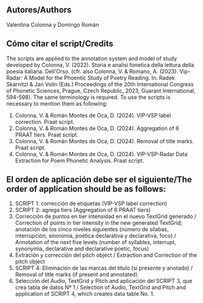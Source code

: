 ## Autores/Authors
Valentina Colonna y Domingo Román

## Cómo citar el script/Credits

The scripts are applied to the annotation system and model of study developed by Colonna, V. (2022). Storia e analisi fonetica della lettura della poesia italiana. Dell'Orso. (cfr. also Colonna, V. & Romano, A. (2023). Vip-Radar: A Model for the Phoentic Study of Poetry Reading. In: Radek Skarnitzl & Jan Volín (Eds.)  Proceedings of the 20th International Congress of Phonetic Sciences, Prague, Czech Republic, 2023, Guarant International, 594-598). The same terminology is required. 
To use the scripts is necessary to mention them as following:
 
1. Colonna, V. & Román Montes de Oca, D. (2024). VIP-VSP label correction. Praat script.
2. Colonna, V. & Román Montes de Oca, D. (2024). Aggregation of 6 PRAAT tiers. Praat script.
3. Colonna, V. & Román Montes de Oca, D. (2024). Removal of title marks. Praat script.
4. Colonna, V. & Román Montes de Oca, D. (2024). VIP-VSP-Radar Data Extraction for Poem Phonetic Analysis. Praat script.

## El orden de aplicación debe ser el siguiente/The order of application should be as follows:

1. SCRIPT 1: corrección de etiquetas (VIP-VSP label correction)
2. SCRIPT 2: agrega tiers (Aggregation of 6 PRAAT tiers)
3. Corrección de puntos en tier intensidad en el nuevo TextGrid generado / Correction of points in tier intensity in the new generated TextGrid; anotación de los cinco niveles siguientes (número de sílabas, interrupción, sinonimia, poética declarativa y declarativa, foco) / Annotation of the next five levels (number of syllables, interrupt, synonymia, declarative and declarative poetic, focus)
4. Extración y corrección del pitch object / Extraction and Correction of the pitch object
5. SCRIPT 4: Eliminación de las marcas del título (si presente y anotado) / Removal of title marks (if present and annotated) 
6. Selección del Audio, TextGrid y Pitch and aplicación del SCRIPT 3, que crea tabla de datos Nº 1 / Selection of Audio, TextGrid and Pitch and application of SCRIPT 4, which creates data table No. 1.
